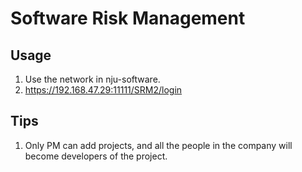 # Software Risk Management

## Usage
1. Use the network in nju-software.
2. https://192.168.47.29:11111/SRM2/login

## Tips
1. Only PM can add projects, and all the people in the company will become developers of the project.

